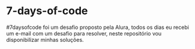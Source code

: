 # 7-days-of-code
#7daysofcode foi um desafio proposto pela Alura, todos os dias eu recebi um e-mail com um desafio para resolver, neste repositório vou disponibilizar minhas soluções.
